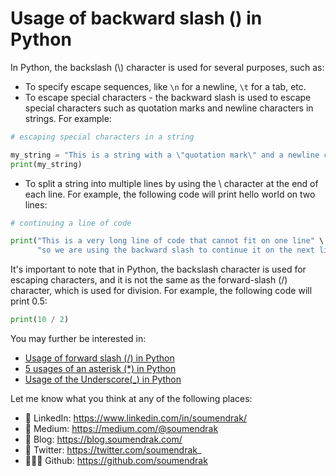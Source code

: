 # Usage of backward slash (\) in Python

In Python, the backslash (\\) character is used for several purposes, such as:

- To specify escape sequences, like `\n` for a newline, `\t` for a tab, etc.
- To escape special characters - the backward slash is used to escape special characters such as quotation marks and newline characters in strings. For example:

```python
# escaping special characters in a string

my_string = "This is a string with a \"quotation mark\" and a newline character \n in it"
print(my_string)

```
- To split a string into multiple lines by using the \ character at the end of each line. For example, the following code will print hello world on two lines:

```python
# continuing a line of code

print("This is a very long line of code that cannot fit on one line" \
      "so we are using the backward slash to continue it on the next line")
```

It's important to note that in Python, the backslash character is used for escaping characters, and it is not the same as the forward-slash (/) character, which is used for division. For example, the following code will print 0.5:

```python
print(10 / 2)
```

You may further be interested in:
- [Usage of forward slash (/) in Python](https://blog.soumendrak.com/usage-of-forward-slash-in-python)
- [5 usages of an asterisk (*) in Python](https://blog.soumendrak.com/5-usages-of-an-asterisk-in-python)
- [Usage of the Underscore(_) in Python](https://blog.soumendrak.com/usage-of-the-underscore-in-python)

Let me know what you think at any of the following places:

- 🔗 LinkedIn: https://www.linkedin.com/in/soumendrak/
- 📝 Medium: https://medium.com/@soumendrak
- 📖 Blog: https://blog.soumendrak.com/
- 🐥 Twitter: https://twitter.com/soumendrak_
- 🧑🏻‍💻 Github: https://github.com/soumendrak